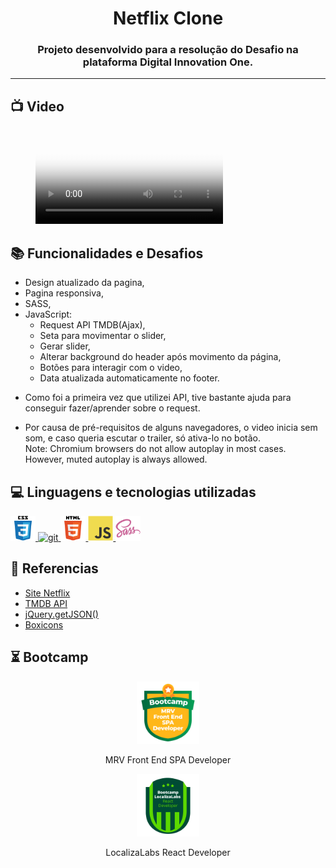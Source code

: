 <h1 align="center">Netflix Clone</h1>
<h3 align="center">Projeto desenvolvido para a resolução do Desafio na plataforma Digital Innovation One.</h3>

<hr>

## 📺 Video

<figure>
  <video controls="true" allowfullscreen="true" poster="./assets/img/teste03.webP">
    <source src="./assets/img/NetflixClone.mp4" type="video/mp4">
  </video>
</figure>


## 📚 Funcionalidades e Desafios

  - Design atualizado da pagina,
  - Pagina responsiva,
  - SASS,
  - JavaScript:
    - Request API TMDB(Ajax),
    - Seta para movimentar o slider,
    - Gerar slider,
    - Alterar background do header após movimento da página,
    - Botões para interagir com o video,
    - Data atualizada automaticamente no footer.
 
  * Como foi a primeira vez que utilizei API, tive bastante ajuda para conseguir fazer/aprender sobre o request. 

  * Por causa de pré-requisitos de alguns navegadores, o video inicia sem som, e caso queria escutar o trailer, só ativa-lo no botão.  
    Note: Chromium browsers do not allow autoplay in most cases. However, muted autoplay is always allowed.

## 💻 Linguagens e tecnologias utilizadas

<p align="left"> 
<a href="https://www.w3schools.com/css/" target="_blank"> <img src="https://raw.githubusercontent.com/devicons/devicon/master/icons/css3/css3-original-wordmark.svg" alt="css3" width="40" height="40"/> </a> <a href="https://git-scm.com/" target="_blank"> <img src="https://www.vectorlogo.zone/logos/git-scm/git-scm-icon.svg" alt="git" width="40" height="40"/> </a> <a href="https://www.w3.org/html/" target="_blank"> <img src="https://raw.githubusercontent.com/devicons/devicon/master/icons/html5/html5-original-wordmark.svg" alt="html5" width="40" height="40"/> </a> <a href="https://developer.mozilla.org/en-US/docs/Web/JavaScript" target="_blank"> <img src="https://raw.githubusercontent.com/devicons/devicon/master/icons/javascript/javascript-original.svg" alt="javascript" width="40" height="40"/> </a> <a href="https://sass-lang.com" target="_blank"> <img src="https://raw.githubusercontent.com/devicons/devicon/master/icons/sass/sass-original.svg" alt="sass" width="40" height="40"/> </a> </p>

## 📂 Referencias

  - [Site Netflix](https://www.netflix.com/)
  - [TMDB API](https://www.themoviedb.org/)
  - [jQuery.getJSON()](https://api.jquery.com/jquery.getjson/)
  - [Boxicons](https://boxicons.com/)

## ⏳ Bootcamp 

<p align="center"><img src="./assets/img/bootcampMRV.png" alt="Logo MRV Front End SPA Developer" width="100"/></p>
<p align="center">MRV Front End SPA Developer</p>


<p align="center"><img src="./assets/img/bootcampLocaliza.png" alt="Logo LocalizaLabs React Developer" width="100"/></p>
<p align="center">LocalizaLabs React Developer</p>